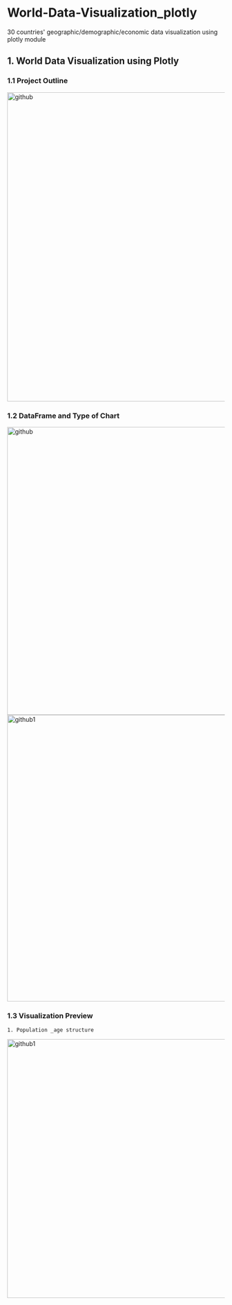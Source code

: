 # World-Data-Visualization_plotly
30 countries' geographic/demographic/economic data visualization using plotly module  

## 1. World Data Visualization using Plotly 

### 1.1 Project Outline 
<div>
  <img width="714" alt="github" src="https://user-images.githubusercontent.com/48209176/59555069-117b7900-8fe8-11e9-91d5-6c205cb8247a.PNG">
</div>

### 1.2 DataFrame and Type of Chart
<div>
  <img width="665" alt="github" src="https://user-images.githubusercontent.com/48209176/59555118-c0b85000-8fe8-11e9-967e-d2be0ce3574d.PNG">
 </div>
 
<div>
 <img width="662" alt="github1" src="https://user-images.githubusercontent.com/48209176/59555119-c31aaa00-8fe8-11e9-9fa2-609eed92aa56.PNG">
</div>


### 1.3 Visualization Preview
```
1. Population _age structure 

```

<div>
<img width="598" alt="github1" src="https://user-images.githubusercontent.com/48209176/59555164-463c0000-8fe9-11e9-979f-0075c953d676.PNG">
</div>



